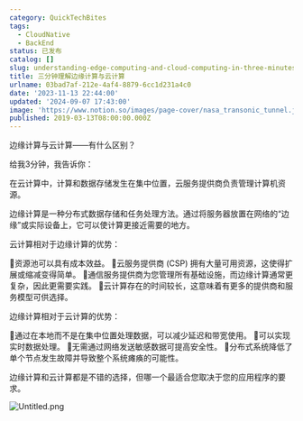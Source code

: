 ```yaml
---
category: QuickTechBites
tags:
  - CloudNative
  - BackEnd
status: 已发布
catalog: []
slug: understanding-edge-computing-and-cloud-computing-in-three-minutes
title: 三分钟理解边缘计算与云计算
urlname: 03bad7af-212e-4af4-8879-6cc1d231a4c0
date: '2023-11-13 22:44:00'
updated: '2024-09-07 17:43:00'
image: 'https://www.notion.so/images/page-cover/nasa_transonic_tunnel.jpg'
published: 2019-03-13T08:00:00.000Z
---
```


边缘计算与云计算——有什么区别？


给我3分钟，我告诉你：


在云计算中，计算和数据存储发生在集中位置，云服务提供商负责管理计算机资源。


边缘计算是一种分布式数据存储和任务处理方法。通过将服务器放置在网络的“边缘”或实际设备上，它可以使计算更接近需要的地方。


云计算相对于边缘计算的优势：


🔹资源池可以具有成本效益。
🔹云服务提供商 (CSP) 拥有大量可用资源，这使得扩展或缩减变得简单。
🔹通信服务提供商为您管理所有基础设施，而边缘计算通常更复杂，因此更需要实践。
🔹云计算存在的时间较长，这意味着有更多的提供商和服务模型可供选择。


边缘计算相对于云计算的优势：


🔸通过在本地而不是在集中位置处理数据，可以减少延迟和带宽使用。
🔸可以实现实时数据处理。
🔸无需通过网络发送敏感数据可提高安全性。
🔸分布式系统降低了单个节点发生故障并导致整个系统瘫痪的可能性。


边缘计算和云计算都是不错的选择，但哪一个最适合您取决于您的应用程序的要求。


![Untitled.png](https://prod-files-secure.s3.us-west-2.amazonaws.com/5d24fe63-e567-4804-86f9-9fdc62e13082/13581d9b-f241-4af1-9995-cb87504adaf1/Untitled.png?X-Amz-Algorithm=AWS4-HMAC-SHA256&X-Amz-Content-Sha256=UNSIGNED-PAYLOAD&X-Amz-Credential=ASIAZI2LB466WJOGBCNV%2F20250331%2Fus-west-2%2Fs3%2Faws4_request&X-Amz-Date=20250331T213436Z&X-Amz-Expires=3600&X-Amz-Security-Token=IQoJb3JpZ2luX2VjEEIaCXVzLXdlc3QtMiJIMEYCIQDOzkoDHMrVWt1tT3UwKhzTAwwZjxIySq0Anh3HpGJz9wIhAJIUmoks8C0xfXlCwmfPEnFI%2F2WklHTJVDCOZoSCWncoKogECKv%2F%2F%2F%2F%2F%2F%2F%2F%2F%2FwEQABoMNjM3NDIzMTgzODA1IgwR%2Bf65aXUvqLJEAKwq3AO4gFKBoAzVoSzfo3QEWU7nuep5qXeRyYh9qXwh%2FHCfc8KzIjgRrBO9Cb%2BR41LTIHvOZVrvaz4xiPhu7vjqBFOrrbWuS68R8pf%2Bjc6XI42I5truKq6FQkHYIBb52iljhCK1bRpaI%2BxbG94%2FJUEhqDQdour18Hu%2BOLa62JIRkKxJcN8YN1js%2FsfoUKoohghzukUDi5bpgcrmI%2F2ZLXX7Sbjcpvtw2wLEP1PGRkCn2lmtC%2F0WYTgU7D2dcwhBIhdS2DkAGrx3AxV%2Bx4b4g9AUO76ZaQlfdKUXZZa1%2BgQ9ML3lRNnQdkroEezMj1i11NXfp7sszbXiw2bvUOQ7%2B4vdfiwmRUHllWU%2FrRmhtp4f0Z8%2Fy3tgPubvUpM3WvOGg4Z5UPegBhlvPmvVTaEcbiu47%2FsGJNOeh%2FoE0nojoVKb2qKPsirOcKcWulOV8ov%2BTV4JHzrxiukElijfFl5ExBCZLohymNiMf3xo5E0GXXjcU2e8BS6GL8mTSvXcRieoec79vHEbVlA%2B6PIjdCstwWqoWecm7RXUU3T6iVrs7mRL0caq%2F7YPY7T9slBZXilU6BiPceGOvCAq0rrZFs5u7ZWT9%2Bld2sv03gQLjFGmimEIxK1IXATn1uD%2FB26evGbL%2FDDttau%2FBjqkAbllqgmWGmwaxHu0r5D7baoNyOHgQRknBGvf9%2FyEAb%2BiHWe9lYk6X3gDP3KVv3fPeurk9u59dr0HnhsCwKoq75qUlXw%2FS%2FNtNyEN3NkSJNYoAeBcx7%2BUZ%2BQYov2LgBTx6auUES9dlE6UE8gDUAxV7Pvk985ghH8HebdFzB%2BkbFs67tv1Jk9lNeASltI2uZNUYXtTcHIF8EUFRRZa7ja0kBP1bdJS&X-Amz-Signature=27161aba4624d05c4826922255f93d2858a7957a12d356d1e4d86ccf3d8fcdbd&X-Amz-SignedHeaders=host&x-id=GetObject)

